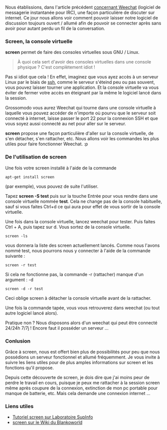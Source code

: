 Nous établissions, dans l'article précédent [concernant Weechat](${BLOG_URL}/archives/2008/08/index.html#e2008-08-08T23_26_28.txt) (logiciel de messagerie instantanée pour IRC), une façon particulière de discuter sur internet. Ce jour nous allons voir comment pouvoir laisser notre logiciel de discussion toujours ouvert / allumé afin de pouvoir se connecter après sans avoir pour autant perdu un fil de la conversation.

### Screen, la console virtuelle

**screen** permet de faire des consoles virtuelles sous GNU / Linux.

> À quoi cela sert d'avoir des consoles virtuelles dans une console physique ? C'est complètement idiot !

Pas si idiot que cela ! En effet, imaginez que vous ayez accès à un serveur Linux par le biais de [ssh](/wiki/doku.php?id=astuces:chiffrement:index), comme le serveur s'éteind peu ou pas souvent, vous pouvez laisser tourner une application. Et la console virtuelle va vous éviter de fermer votre accès en éteignant par la même le logiciel lancé dans la session.

Grossomodo vous aurez Weechat qui tourne dans une console virtuelle à laquelle vous pouvez accéder de n'importe où pourvu que le serveur soit connecté à internet, laisse passer le port 22 pour la connexion SSH et que vous soyez aussi connecté au net pour aller sur le serveur.

__screen__ propose une façon particulière d'aller sur la console virtuelle, de s'en détacher, s'en rattacher, etc. Nous allons voir les commandes les plus utiles pour faire fonctionner Weechat. :p

### De l'utilisation de screen

Une fois votre screen installé à l'aide de la commande

	apt-get install screen 

(par exemple), vous pouvez de suite l'utiliser.

Tapez **screen -S test** puis sur la touche Entrée pour vous rendre dans une console virtuelle nommée __test__. Cela ne change pas de la console habituelle, sauf si vous faites Ctrl+d ce qui aura pour effet de vous sortir de la console virtuelle.

Une fois dans la console virtuelle, lancez weechat pour tester. Puis faites Ctrl + A, puis tapez sur d. Vous sortez de la console virtuelle.

	screen -ls

vous donnera la liste des screen actuellement lancés. Comme nous l'avons nommé test, nous pourrons nous y connecter à l'aide de la commande suivante : 

	screen -r test

Si cela ne fonctionne pas, la commande -r (rattacher) manque d'un argument : -d

	screen -d -r test

Ceci oblige screen à détacher la console virtuelle avant de la rattacher.

Une fois la commande tapée, vous vous retrouverez dans weechat (ou tout autre logiciel lancé alors).

Pratique non ? Nous disposons alors d'un weechat qui peut être connecté 24/24h 7/7j ! Encore faut il posséder un serveur ...

### Conlusion

Grâce à screen, nous est offert bien plus de possibilités pour peu que nous possédions un serveur fonctionnel et allumé fréquemment. Je vous invite à suivre les liens utiles pour de plus amples informations sur screen et les fonctions qu'il propose.

Depuis cette découverte de screen, je dois dire que j'ai moins peur de perdre le travail en cours, puisque je peux me rattacher à la session screen même après coupure de la connexion, extinction de mon pc portable pour manque de batterie, etc. Mais cela demande une connexion internet ...

### Liens utiles

  * [Tutoriel screen sur Laboratoire SupInfo](http://www.labo-linux.org/articles-fr/gnu-screen/presentation-de-screen)
  * [screen sur le Wiki du Blankoworld](/wiki/doku.php?id=astuces:console:linux:screen)
